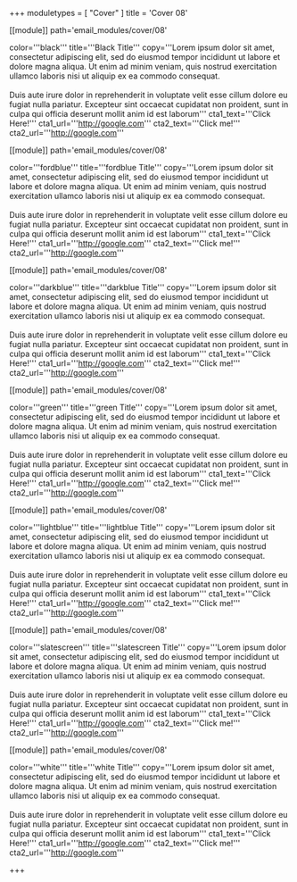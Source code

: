 +++
moduletypes = [ "Cover" ]
title = 'Cover 08'


[[module]]
path='email_modules/cover/08'

color='''black'''
title='''Black Title'''
copy='''Lorem ipsum dolor sit amet, consectetur adipiscing elit, sed do eiusmod tempor incididunt ut labore et dolore magna aliqua. Ut enim ad minim veniam, quis nostrud exercitation ullamco laboris nisi ut aliquip ex ea commodo consequat.<br><br>Duis aute irure dolor in reprehenderit in voluptate velit esse cillum dolore eu fugiat nulla pariatur. Excepteur sint occaecat cupidatat non proident, sunt in culpa qui officia deserunt mollit anim id est laborum'''
cta1_text='''Click Here!'''
cta1_url='''http://google.com'''
cta2_text='''Click me!'''
cta2_url='''http://google.com'''


[[module]]
path='email_modules/cover/08'

color='''fordblue'''
title='''fordblue Title'''
copy='''Lorem ipsum dolor sit amet, consectetur adipiscing elit, sed do eiusmod tempor incididunt ut labore et dolore magna aliqua. Ut enim ad minim veniam, quis nostrud exercitation ullamco laboris nisi ut aliquip ex ea commodo consequat.<br><br>Duis aute irure dolor in reprehenderit in voluptate velit esse cillum dolore eu fugiat nulla pariatur. Excepteur sint occaecat cupidatat non proident, sunt in culpa qui officia deserunt mollit anim id est laborum'''
cta1_text='''Click Here!'''
cta1_url='''http://google.com'''
cta2_text='''Click me!'''
cta2_url='''http://google.com'''


[[module]]
path='email_modules/cover/08'

color='''darkblue'''
title='''darkblue Title'''
copy='''Lorem ipsum dolor sit amet, consectetur adipiscing elit, sed do eiusmod tempor incididunt ut labore et dolore magna aliqua. Ut enim ad minim veniam, quis nostrud exercitation ullamco laboris nisi ut aliquip ex ea commodo consequat.<br><br>Duis aute irure dolor in reprehenderit in voluptate velit esse cillum dolore eu fugiat nulla pariatur. Excepteur sint occaecat cupidatat non proident, sunt in culpa qui officia deserunt mollit anim id est laborum'''
cta1_text='''Click Here!'''
cta1_url='''http://google.com'''
cta2_text='''Click me!'''
cta2_url='''http://google.com'''


[[module]]
path='email_modules/cover/08'

color='''green'''
title='''green Title'''
copy='''Lorem ipsum dolor sit amet, consectetur adipiscing elit, sed do eiusmod tempor incididunt ut labore et dolore magna aliqua. Ut enim ad minim veniam, quis nostrud exercitation ullamco laboris nisi ut aliquip ex ea commodo consequat.<br><br>Duis aute irure dolor in reprehenderit in voluptate velit esse cillum dolore eu fugiat nulla pariatur. Excepteur sint occaecat cupidatat non proident, sunt in culpa qui officia deserunt mollit anim id est laborum'''
cta1_text='''Click Here!'''
cta1_url='''http://google.com'''
cta2_text='''Click me!'''
cta2_url='''http://google.com'''


[[module]]
path='email_modules/cover/08'

color='''lightblue'''
title='''lightblue Title'''
copy='''Lorem ipsum dolor sit amet, consectetur adipiscing elit, sed do eiusmod tempor incididunt ut labore et dolore magna aliqua. Ut enim ad minim veniam, quis nostrud exercitation ullamco laboris nisi ut aliquip ex ea commodo consequat.<br><br>Duis aute irure dolor in reprehenderit in voluptate velit esse cillum dolore eu fugiat nulla pariatur. Excepteur sint occaecat cupidatat non proident, sunt in culpa qui officia deserunt mollit anim id est laborum'''
cta1_text='''Click Here!'''
cta1_url='''http://google.com'''
cta2_text='''Click me!'''
cta2_url='''http://google.com'''


[[module]]
path='email_modules/cover/08'

color='''slatescreen'''
title='''slatescreen Title'''
copy='''Lorem ipsum dolor sit amet, consectetur adipiscing elit, sed do eiusmod tempor incididunt ut labore et dolore magna aliqua. Ut enim ad minim veniam, quis nostrud exercitation ullamco laboris nisi ut aliquip ex ea commodo consequat.<br><br>Duis aute irure dolor in reprehenderit in voluptate velit esse cillum dolore eu fugiat nulla pariatur. Excepteur sint occaecat cupidatat non proident, sunt in culpa qui officia deserunt mollit anim id est laborum'''
cta1_text='''Click Here!'''
cta1_url='''http://google.com'''
cta2_text='''Click me!'''
cta2_url='''http://google.com'''


[[module]]
path='email_modules/cover/08'

color='''white'''
title='''white Title'''
copy='''Lorem ipsum dolor sit amet, consectetur adipiscing elit, sed do eiusmod tempor incididunt ut labore et dolore magna aliqua. Ut enim ad minim veniam, quis nostrud exercitation ullamco laboris nisi ut aliquip ex ea commodo consequat.<br><br>Duis aute irure dolor in reprehenderit in voluptate velit esse cillum dolore eu fugiat nulla pariatur. Excepteur sint occaecat cupidatat non proident, sunt in culpa qui officia deserunt mollit anim id est laborum'''
cta1_text='''Click Here!'''
cta1_url='''http://google.com'''
cta2_text='''Click me!'''
cta2_url='''http://google.com'''


+++
